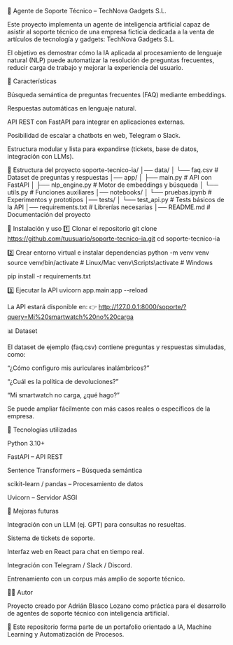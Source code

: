 🤖 Agente de Soporte Técnico – TechNova Gadgets S.L.

Este proyecto implementa un agente de inteligencia artificial capaz de asistir al soporte técnico de una empresa ficticia dedicada a la venta de artículos de tecnología y gadgets: TechNova Gadgets S.L.

El objetivo es demostrar cómo la IA aplicada al procesamiento de lenguaje natural (NLP) puede automatizar la resolución de preguntas frecuentes, reducir carga de trabajo y mejorar la experiencia del usuario.

🚀 Características

Búsqueda semántica de preguntas frecuentes (FAQ) mediante embeddings.

Respuestas automáticas en lenguaje natural.

API REST con FastAPI para integrar en aplicaciones externas.

Posibilidad de escalar a chatbots en web, Telegram o Slack.

Estructura modular y lista para expandirse (tickets, base de datos, integración con LLMs).

📂 Estructura del proyecto
soporte-tecnico-ia/
│── data/
│   └── faq.csv              # Dataset de preguntas y respuestas
│── app/
│   ├── main.py              # API con FastAPI
│   ├── nlp_engine.py        # Motor de embeddings y búsqueda
│   └── utils.py             # Funciones auxiliares
│── notebooks/
│   └── pruebas.ipynb        # Experimentos y prototipos
│── tests/
│   └── test_api.py          # Tests básicos de la API
│── requirements.txt         # Librerías necesarias
│── README.md                # Documentación del proyecto

🔧 Instalación y uso
1️⃣ Clonar el repositorio
git clone https://github.com/tuusuario/soporte-tecnico-ia.git
cd soporte-tecnico-ia

2️⃣ Crear entorno virtual e instalar dependencias
python -m venv venv
source venv/bin/activate   # Linux/Mac
venv\Scripts\activate      # Windows

pip install -r requirements.txt

3️⃣ Ejecutar la API
uvicorn app.main:app --reload


La API estará disponible en:
👉 http://127.0.0.1:8000/soporte/?query=Mi%20smartwatch%20no%20carga

📊 Dataset

El dataset de ejemplo (faq.csv) contiene preguntas y respuestas simuladas, como:

“¿Cómo configuro mis auriculares inalámbricos?”

“¿Cuál es la política de devoluciones?”

“Mi smartwatch no carga, ¿qué hago?”

Se puede ampliar fácilmente con más casos reales o específicos de la empresa.

🧠 Tecnologías utilizadas

Python 3.10+

FastAPI – API REST

Sentence Transformers – Búsqueda semántica

scikit-learn / pandas – Procesamiento de datos

Uvicorn – Servidor ASGI

🔮 Mejoras futuras

Integración con un LLM (ej. GPT) para consultas no resueltas.

Sistema de tickets de soporte.

Interfaz web en React para chat en tiempo real.

Integración con Telegram / Slack / Discord.

Entrenamiento con un corpus más amplio de soporte técnico.

👨‍💻 Autor

Proyecto creado por Adrián Blasco Lozano como práctica para el desarrollo de agentes de soporte técnico con inteligencia artificial.

📌 Este repositorio forma parte de un portafolio orientado a IA, Machine Learning y Automatización de Procesos.
